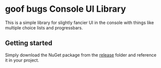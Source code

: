 # goof bugs Console UI Library
This is a simple library for slightly fancier UI in the console with things like multiple choice lists and progressbars.

## Getting started
Simply download the NuGet package from the [release](release) folder and reference it in your project.
